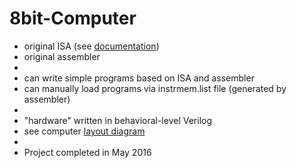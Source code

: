 # 8bit-Computer
* original ISA (see [documentation](https://github.com/wside/8bit-Computer/blob/master/Documentation/Documentation.pdf))   
* original assembler  
*         
* can write simple programs based on ISA and assembler  
* can manually load programs via instrmem.list file (generated by assembler)
*        
* "hardware" written in behavioral-level Verilog   
*   see computer [layout diagram](https://github.com/wside/8bit-Computer/blob/master/Documentation/8bit-Layout1.pdf)
*    
* Project completed in May 2016
